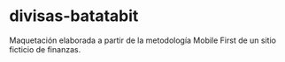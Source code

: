 # divisas-batatabit
Maquetación elaborada a partir de la metodología Mobile First de un sitio ficticio de finanzas.
